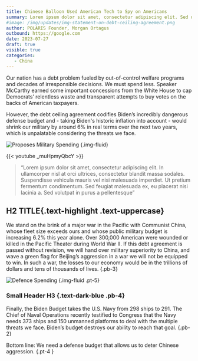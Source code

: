```yaml
---
title: Chinese Balloon Used American Tech to Spy on Americans
summary: Lorem ipsum dolor sit amet, consectetur adipiscing elit. Sed ultricies lectus id eleifend fringilla. Vivamus facilisis, lorem eget pellentesque tempus, neque nulla hendrerit erat, vel consequat tellus mi nec elit. Curabitur id dolor eget dui ultricies vulputate vitae in elit neque nulla hendrerit erat.
#image: /img/updates/img-statement-on-debt-ceiling-agreement.png
author: POLARIS Founder, Morgan Ortagus
outbound: https://google.com
date: 2023-07-27
draft: true
visible: true
categories:
   - China
---
```


Our nation has a debt problem fueled by out-of-control welfare programs and decades of irresponsible decisions. We must spend less. Speaker McCarthy earned some important concessions from the White House to cap Democrats’ relentless waste and transparent attempts to buy votes on the backs of American taxpayers.

However, the debt ceiling agreement codifies Biden’s incredibly dangerous defense budget and - taking Biden's historic inflation into account - would shrink our military by around 6% in real terms over the next two years, which is unpalatable considering the threats we face.

![Proposes Military Spending](/img/updates/proposes_military_spending.png)
{.img-fluid}

{{< youtube _muHpmyQbcY >}}


> “Lorem ipsum dolor sit amet, consectetur adipiscing elit. In ullamcorper nisl at orci ultrices, consectetur blandit massa sodales. Suspendisse vehicula mauris vel nisi malesuada imperdiet. Ut pretium fermentum condimentum. Sed feugiat malesuada ex, eu placerat nisi lacinia a. Sed volutpat in purus a pellentesque”

## H2 TITLE{.text-highlight .text-uppercase}

We stand on the brink of a major war in the Pacific with Communist China, whose fleet size exceeds ours and whose public military budget is increasing 6.2% this year alone. Over 300,000 American were wounded or killed in the Pacific Theater during World War II. If this debt agreement is passed without revision, we will hand over military superiority to China, and wave a green flag for Beijing’s aggression in a war we will not be equipped to win. In such a war, the losses to our economy would be in the trillions of dollars and tens of thousands of lives.
{.pb-3}

![Defence Spending](/img/updates/defence_spending.png)
{.img-fluid .pt-5}

### Small Header H3 {.text-dark-blue .pb-4}

Finally, the Biden Budget takes the U.S. Navy from 298 ships to 291. The Chief of Naval Operations recently testified to Congress that the Navy needs 373 ships and 150 unmanned platforms to deal with the multiple threats we face. Biden’s budget destroys our ability to reach that goal.
{.pb-2}

Bottom line: We need a defense budget that allows us to deter Chinese aggression. 
{.pt-4 }
